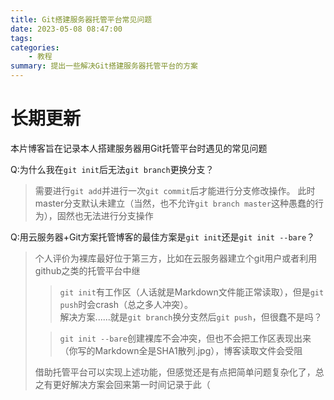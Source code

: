 ```yaml
---
title: Git搭建服务器托管平台常见问题
date: 2023-05-08 08:47:00
tags:
categories:
    - 教程
summary: 提出一些解决Git搭建服务器托管平台的方案
---
```


# 长期更新
本片博客旨在记录本人搭建服务器用Git托管平台时遇见的常见问题

<!--more-->

Q:为什么我在`git init`后无法`git branch`更换分支？
>需要进行`git add`并进行一次`git commit`后才能进行分支修改操作。
此时master分支默认未建立（当然，也不允许`git branch master`这种愚蠢的行为），固然也无法进行分支操作

Q:用云服务器+Git方案托管博客的最佳方案是`git init`还是`git init --bare`？   
>个人评价为裸库最好位于第三方，比如在云服务器建立个git用户或者利用github之类的托管平台中继  
>
>>`git init`有工作区（人话就是Markdown文件能正常读取），但是`git push`时会crash（总之多人冲突）。   
解决方案......就是`git branch`换分支然后`git push`，但很蠢不是吗？
>
>>`git init --bare`创建裸库不会冲突，但也不会把工作区表现出来（你写的Markdown全是SHA1散列.jpg），博客读取文件会受阻     
>
>借助托管平台可以实现上述功能，但感觉还是有点把简单问题复杂化了，总之有更好解决方案会回来第一时间记录于此（
